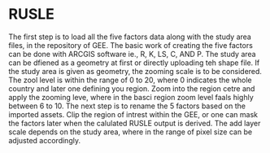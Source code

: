 # RUSLE
The first step is to load all the five factors data along with the study area files, in the repository of GEE. The basic work of creating the five factors can be done with ARCGIS software ie., R, K, LS, C, AND P.
The study area can be dfiened as a geometry at first or directly uploading teh shape file. If the study area is given as geometry, the zooming scale is to be considered. The zool level is within the range of 0 to 20, where 0 indicates the whole country and later one defining you region. Zoom into the region cetre and apply the zooming leve, where in the basci region zoom level faals highly between 6 to 10.
The next step is  to rename the 5 factors based on the imported assets.
Clip the region of intrest within the GEE, or one can mask the factors later when the calulated RUSLE output is derived.
The add layer scale depends on the study area, where in the range of pixel size can be adjusted accordingly.
